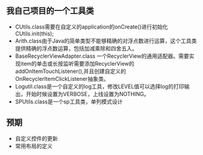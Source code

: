## 我自己项目的一个工具类
*	CUtils.class需要在自定义的application的onCreate()进行初始化CUtils.init(this);
*	Arith.class由于Java的简单类型不能够精确的对浮点数进行运算，这个工具类提供精确的浮点数运算，包括加减乘除和四舍五入。
*	BaseRecyclerViewAdapter.class 一个RecyclerView的通用适配器。需要实现item的单击或长按监听需要添加RecyclerView的addOnItemTouchListener(),并且创建自定义的OnRecyclerItemClickListener抽象类。
*	Logutil.class是一个自定义的log工具，修改LEVEL值可以选择log的打印输出，开始时候设置为VERBOSE，上线设置为NOTHING。
*	SPUtils.class是一个sp工具类，单列模式设计

## 预期
*	自定义控件的更新
*	常用布局的定义